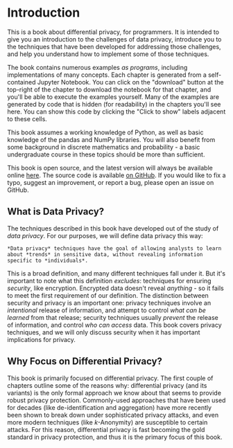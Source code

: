 # Introduction

This is a book about differential privacy, for programmers. It is intended to give you an introduction to the challenges of data privacy, introduce you to the techniques that have been developed for addressing those challenges, and help you understand how to implement some of those techniques. 

The book contains numerous examples *as programs*, including implementations of many concepts. Each chapter is generated from a self-contained Jupyter Notebook. You can click on the "download" button at the top-right of the chapter to download the notebook for that chapter, and you'll be able to execute the examples yourself. Many of the examples are generated by code that is hidden (for readability) in the chapters you'll see here. You can show this code by clicking the "Click to show" labels adjacent to these cells.

This book assumes a working knowledge of Python, as well as basic knowledge of the pandas and NumPy libraries. You will also benefit from some background in discrete mathematics and probability - a basic undergraduate course in these topics should be more than sufficient.

This book is open source, and the latest version will always be available online [here](https://uvm-plaid.github.io/programming-dp/intro.html). The source code is available [on GitHub](https://github.com/uvm-plaid/programming-dp). If you would like to fix a typo, suggest an improvement, or report a bug, please open an issue on GitHub.

## What is Data Privacy?

The techniques described in this book have developed out of the study of *data privacy*. For our purposes, we will define data privacy this way:

```{admonition} Definition
*Data privacy* techniques have the goal of allowing analysts to learn about *trends* in sensitive data, without revealing information specific to *individuals*.
```

This is a broad definition, and many different techniques fall under it. But it's important to note what this definition *excludes*: techniques for ensuring *security*, like encryption. Encrypted data doesn't reveal *anything* - so it fails to meet the first requirement of our definition. The distinction between security and privacy is an important one: privacy techniques involve an *intentional* release of information, and attempt to control *what can be learned* from that release; security techniques usually *prevent* the release of information, and control *who can access* data. This book covers privacy techniques, and we will only discuss security when it has important implications for privacy.

## Why Focus on Differential Privacy?

This book is primarily focused on differential privacy. The first couple of chapters outline some of the reasons why: differential privacy (and its variants) is the only formal approach we know about that seems to provide robust privacy protection. Commonly-used approaches that have been used for decades (like de-identification and aggregation) have more recently been shown to break down under sophisticated privacy attacks, and even more modern techniques (like $k$-Anonymity) are susceptible to certain attacks. For this reason, differential privacy is fast becoming the gold standard in privacy protection, and thus it is the primary focus of this book.